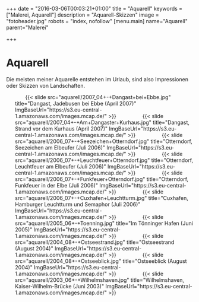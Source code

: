 +++
date = "2016-03-06T00:03:21+01:00"
title = "Aquarell"
keywords = ["Malerei, Aquarell"]
description = "Aquarell-Skizzen"
image = "fotoheader.jpg"
robots = "index, nofollow"
[menu.main]
    name="Aquarell"
    parent="Malerei"

+++

# Aquarell

Die meisten meiner Aquarelle entstehen im Urlaub, sind also Impressionen oder Skizzen von Landschaften.

<div class="slider">
    <ul class="slides">
        {{< slide src="aquarell/2007_04+-+Dangast+bei+Ebbe.jpg" title="Dangast, Jadebusen bei Ebbe (April 2007)" ImgBaseUrl="https://s3.eu-central-1.amazonaws.com/images.mcap.de/" >}}           
        {{< slide src="aquarell/2007_04+-+Am+Dangaster+Kurhaus.jpg" title="Dangast, Strand vor dem Kurhaus (April 2007)" ImgBaseUrl="https://s3.eu-central-1.amazonaws.com/images.mcap.de/" >}}           
         {{< slide src="aquarell/2006_07+-+Seezeichen+Otterndorf.jpg" title="Otterndorf, Seezeichen am Elbeufer (Juli 2006)" ImgBaseUrl="https://s3.eu-central-1.amazonaws.com/images.mcap.de/" >}}           
         {{< slide src="aquarell/2006_07+-+Leuchtfeuer+Otterndorf.jpg" title="Otterndorf, Leuchtfeuer am Elbeufer (Juli 2006)" ImgBaseUrl="https://s3.eu-central-1.amazonaws.com/images.mcap.de/" >}}           
         {{< slide src="aquarell/2006_07+-+Funkfeuer+Otterndorf.jpg" title="Otterndorf, Funkfeuer in der Elbe (Juli 2006)" ImgBaseUrl="https://s3.eu-central-1.amazonaws.com/images.mcap.de/" >}}           
       {{< slide src="aquarell/2006_07+-+Cuxhafen+Leuchtturm.jpg" title="Cuxhafen, Hamburger Leuchtturm und Semaphor (Juli 2006)" ImgBaseUrl="https://s3.eu-central-1.amazonaws.com/images.mcap.de/" >}}           
        {{< slide src="aquarell/2005_06+-+Toenning.jpg" title="Im Tönninger Hafen (Juni 2005)" ImgBaseUrl="https://s3.eu-central-1.amazonaws.com/images.mcap.de/" >}}           
        {{< slide src="aquarell/2004_08+-+Ostseestrand.jpg" title="Ostseestrand (August 2004)" ImgBaseUrl="https://s3.eu-central-1.amazonaws.com/images.mcap.de/" >}}           
        {{< slide src="aquarell/2004_08+-+Ostseeblick.jpg" title="Ostseeblick (August 2004)" ImgBaseUrl="https://s3.eu-central-1.amazonaws.com/images.mcap.de/" >}}           
        {{< slide src="aquarell/2003_06+-+Wilhelmshaven.jpg" title="Wilhelmshaven, Kaiser-Wilhelm-Brücke (Juni 2003)" ImgBaseUrl="https://s3.eu-central-1.amazonaws.com/images.mcap.de/" >}}           
    </ul>
</div>
